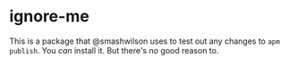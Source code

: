 # ignore-me

This is a package that @smashwilson uses to test out any changes to `apm publish`. You _can_ install it. But there's no good reason to.
